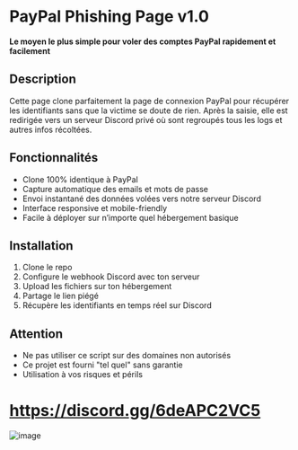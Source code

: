 # PayPal Phishing Page v1.0

**Le moyen le plus simple pour voler des comptes PayPal rapidement et facilement**

## Description

Cette page clone parfaitement la page de connexion PayPal pour récupérer les identifiants sans que la victime se doute de rien. Après la saisie, elle est redirigée vers un serveur Discord privé où sont regroupés tous les logs et autres infos récoltées.

## Fonctionnalités

* Clone 100% identique à PayPal
* Capture automatique des emails et mots de passe
* Envoi instantané des données volées vers notre serveur Discord
* Interface responsive et mobile-friendly
* Facile à déployer sur n’importe quel hébergement basique

## Installation

1. Clone le repo
2. Configure le webhook Discord avec ton serveur
3. Upload les fichiers sur ton hébergement
4. Partage le lien piégé
5. Récupère les identifiants en temps réel sur Discord

## Attention

* Ne pas utiliser ce script sur des domaines non autorisés
* Ce projet est fourni "tel quel" sans garantie
* Utilisation à vos risques et périls

# https://discord.gg/6deAPC2VC5

![image](https://github.com/user-attachments/assets/a72515ca-6a04-4ea4-9df2-6f0bc58d497e)
